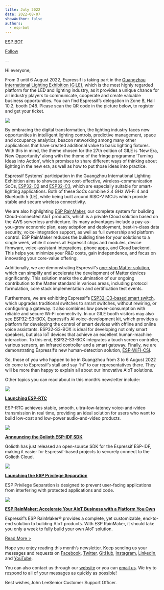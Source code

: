 ```yaml
---
title: July 2022
date: 2022-08-07
showAuthor: false
authors: 
  - esp-bot
---
```

[ESP BOT](https://medium.com/@espbot?source=post_page-----30eb7129a207--------------------------------)

[Follow](https://medium.com/m/signin?actionUrl=https%3A%2F%2Fmedium.com%2F_%2Fsubscribe%2Fuser%2F71611a95e5c4&operation=register&redirect=https%3A%2F%2Fblog.espressif.com%2Fjuly-2022-30eb7129a207&user=ESP+BOT&userId=71611a95e5c4&source=post_page-71611a95e5c4----30eb7129a207---------------------post_header-----------)

--

Hi everyone,

From 3 until 6 August 2022, Espressif is taking part in the [Guangzhou International Lighting Exhibition (GILE)](https://guangzhou-international-lighting-exhibition.hk.messefrankfurt.com/guangzhou/en/planning-preparation/exhibitors.html), which is the most highly regarded platform for the LED and lighting industry, as it provides a unique chance for all industry players to communicate, cooperate and create valuable business opportunities. You can find Espressif’s delegation in Zone B, Hall 10.2, booth D48. Please scan the QR code in the picture below, to register and get your ticket.

![](https://miro.medium.com/v2/resize:fit:640/format:webp/0*5m0mEkf7dn0V0Nu4.jpg)

By embracing the digital transformation, the lighting industry faces new opportunities in intelligent lighting controls, predictive management, space and occupancy analytics, beacon networking among many other applications that have created additional value to basic lighting fixtures. With this in mind, the theme chosen for the 27th edition of GILE is ‘New Era, New Opportunity’ along with the theme of the fringe programme ‘Turning Ideas Into Action’, which promises to share different ways of thinking about lighting in the new era, as well as how to put those ideas into practice.

Espressif Systems’ participation in the Guangzhou International Lighting Exhibition aims to showcase two cost-effective, wireless-communication SoCs, [ESP32-C2](https://www.espressif.com/en/products/socs) and [ESP32-C3](https://www.espressif.com/en/products/socs/esp32-c3), which are especially suitable for smart-lighting applications. Both of these SoCs combine 2.4 GHz Wi-Fi 4 and Bluetooth 5 (LE), while being built around RISC-V MCUs which provide stable and secure wireless connectivity.

We are also highlighting [ESP RainMaker](https://rainmaker.espressif.com/), our complete system for building Cloud-connected AIoT products, which is a private Cloud solution based on the AWS serverless architecture. Its many advantages include a pay-as-you-grow economic plan, easy adoption and deployment, best-in-class data security, voice-integration support, as well as full ownership and platform control. ESP RainMaker reduces the building time for your solutions to a single week, while it covers all Espressif chips and modules, device firmware, voice-assistant integrations, phone apps, and Cloud backend. This helps you minimize your R&D costs, gain independence, and focus on innovating your core-value offering.

Additionally, we are demonstrating Espressif’s [one-stop Matter solution](https://youtu.be/zni27UOoMIg), which can simplify and accelerate the development of Matter devices significantly. This solution marks the culmination of our ongoing contribution to the Matter standard in various areas, including protocol formulation, core stack implementation and certification test events.

Furthermore, we are exhibiting Espressif’s [ESP32-C3-based smart switch](https://www.espressif.com/en/news/ESP-Smart-Switch), which upgrades traditional switches to smart switches, without rewiring, or configuring a gateway. It also combines low power-consumption with reliable and secure Wi-Fi connectivity. In our GILE booth visitors may also see [ESP32-S3-BOX](https://www.espressif.com/en/news/ESP32-S3-BOX_video), Espressif’s AI voice-development kit, which provides a platform for developing the control of smart devices with offline and online voice assistants. ESP32-S3-BOX is ideal for developing not only smart speakers, but also IoT devices that achieve an excellent human-machine interaction. To this end, ESP32-S3-BOX integrates a touch screen controller, various sensors, an infrared controller and a smart gateway. Finally, we are demonstrating Espressif’s new human-detection solution, [ESP-WIFI-CSI](https://youtu.be/tFxKUzEDSdw).

So, those of you who happen to be in Guangzhou from 3 to 6 August 2022 do come to Espressif’s stall and say “hi” to our representatives there. They will be more than happy to explain all about our innovative AIoT solutions.

Other topics you can read about in this month’s newsletter include:

![](https://miro.medium.com/v2/resize:fit:640/format:webp/0*3rEl3UZYXzUjA-o4.jpg)

[__Launching ESP-RTC__ ](https://www.espressif.com/en/news/ESP-RTC)

ESP-RTC achieves stable, smooth, ultra-low-latency voice-and-video transmission in real time, providing an ideal solution for users who want to build low-cost and low-power audio-and-video products.

![](https://miro.medium.com/v2/resize:fit:640/format:webp/0*4rcDqd8sZXMfW5qd.png)

[__Announcing the Golioth ESP-IDF SDK__ ](https://www.espressif.com/en/news/Golioth_ESP-IDF_SDK)

Golioth has just released an open-source SDK for the Espressif ESP-IDF, making it easier for Espressif-based projects to securely connect to the Golioth Cloud.

![](https://miro.medium.com/v2/resize:fit:640/format:webp/0*VJizxq_Ahj6wW2DR.png)

[__Launching the ESP Privilege Separation__ ](https://www.espressif.com/en/news/ESP-Privilege-Separation)

ESP Privilege Separation is designed to prevent user-facing applications from interfering with protected applications and code.

![](https://miro.medium.com/v2/resize:fit:640/format:webp/0*CVAuYW6tj9m9-7Qd.png)

[__ESP RainMaker: Accelerate Your AIoT Business with a Platform You Own__ ](https://www.espressif.com/en/news/ESP-RainMaker_video)

Espressif’s ESP RainMaker® provides a complete, yet customizable, end-to-end solution to building AIoT products. With ESP RainMaker, it should take you only a week to fully build your own AIoT solution.

[Read More >](https://www.espressif.com/en/company/newsroom/news)

Hope you enjoy reading this month’s newsletter. Keep sending us your messages and requests on [Facebook](https://www.facebook.com/espressif), [Twitter](https://twitter.com/EspressifSystem), [GitHub](https://github.com/espressif), [Instagram](https://www.instagram.com/espressif_systems_official/), [LinkedIn](https://www.linkedin.com/company/espressif-systems/), and [YouTube](https://www.youtube.com/c/EspressifSystems).

You can also contact us through our [website](https://www.espressif.com/en/contact-us/sales-questions) or you can [email us](mailto:newsletter@espressif.com). We try to respond to all of your messages as quickly as possible!

Best wishes,John LeeSenior Customer Support Officer.
